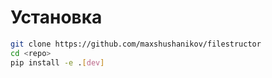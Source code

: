 # Установка

```bash
git clone https://github.com/maxshushanikov/filestructor
cd <repo>
pip install -e .[dev]
